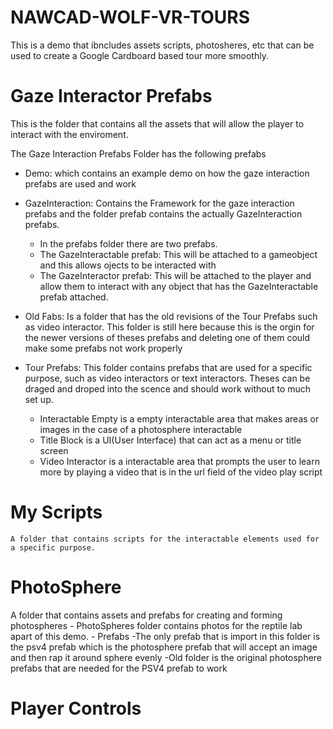 # NAWCAD-WOLF-VR-TOURS

This is a demo that ibncludes assets scripts, photosheres, etc that can be used to create a Google Cardboard based tour more smoothly.


# Gaze Interactor Prefabs
This is the folder that contains all the assets that will allow the player to interact with the enviroment.

The Gaze Interaction Prefabs Folder has the following  prefabs
  - Demo: which contains an example demo on how the gaze interaction prefabs are used and work
  
  - GazeInteraction: Contains the Framework for the gaze interaction prefabs and the folder prefab contains the actually GazeInteraction prefabs.
    - In the prefabs folder there are two prefabs. 
    - The GazeInteractable prefab: This will be attached to a gameobject and this allows ojects to be interacted with
    - The GazeInteractor prefab: This will be attached to the player and allow them to interact with any object that has the GazeInteractable prefab attached.
  
  - Old Fabs: Is a folder that has the old revisions of the Tour Prefabs such as video interactor. This folder is still here because this is the orgin for the newer versions of theses prefabs and deleting one of them could make some prefabs not work properly
  
  - Tour Prefabs: This folder contains prefabs that are used for a specific purpose, such as video interactors or text interactors. Theses can be draged and droped into the scence and should work without to much set up.
    - Interactable Empty is a empty interactable area that makes areas or images    in the case of a photosphere interactable
    - Title Block is a UI(User Interface) that can act as a menu or title screen
    - Video Interactor is a interactable area that prompts the user to learn more by playing a video that is in the url field of the video play script
   
# My Scripts
    A folder that contains scripts for the interactable elements used for a specific purpose.
    
# PhotoSphere 
  A folder that contains assets and prefabs for creating  and forming photospheres
    - PhotoSpheres folder contains photos for the reptile lab apart of this demo.
    - Prefabs
      -The only prefab that is import in this folder is the psv4 prefab which is the photosphere prefab that will accept an image and then rap it around sphere evenly
      -Old folder is the original photosphere prefabs that are needed for the PSV4 prefab to work
      
# Player Controls
